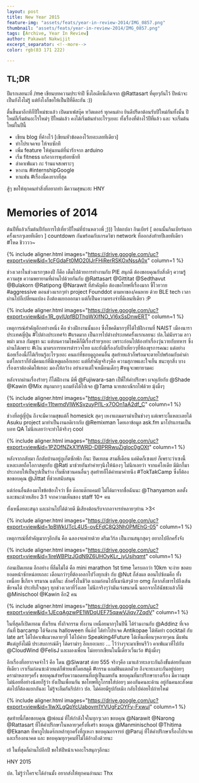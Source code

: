 ```yaml
---
layout: post
title: New Year 2015
feature-img: "assets/feats/year-in-review-2014/IMG_0857.png"
thumbnail: "assets/feats/year-in-review-2014/IMG_0857.png"
tags: [Archive, Year In Review]
author: Pakawat Nakwijit
excerpt_separator: <!--more-->
color: rgb(83 171 222)

---
```


## TL;DR
ปีแรกเลยนะที่ /me เขียนบทความประจำปี ซึ่งไอเดียนี้เกิดจาก @Rattasart ที่คุยๆกันไว้ ปีหน้าจะเป็นยังไงไม่รู้ แต่ยังไงก็ขอให้เป็นปีที่ดีละกัน :))

<!--more-->

ตื่นขึ้นมาอีกทีก็ปีใหม่ซะแล้ว เปิดมาเฟสบุ๊ค ทวิตเตอร์ ทุกคนต่าง ยินดีปรีดาต้อนรับปีใหม่กันทั้งนั้น ปีใหม่ก็เริ่มต้นอะไรใหม่ๆ ปีใหม่แล้ว คงได้เริ่มต้นทำอะไรๆเยอะ ทั้งเรื่องที่ค้างไว้ปีที่แล้ว และ จะเริ่มต้นใหม่ในปีนี้

* เขียน blog ที่ค้างไว้ [เขียนหัวข้อดองไว้เยอะเลยทีเดียว]
* ทำโปรเจคจบ ให้จบซักที
* เพิ่ม feature ให้หุ่นยนต์ที่น่ารักจาก arduino
* เริ่ม fitness แก้อาการพุงย้อยซักที
* ล่าคาเฟ่แมว กะ ร้านแจสเพราะๆ
* หางาน <span class="tag-en">#internshipGoogle</span>
* หาแฟน <span class="tag-en"><span class="tag-en">#เรื่องนี้คงยากที่สุด</span></span>

สู้ๆ ขอให้ทุกคนทำสิ่งที่อยากทำ มีความสุขนะฮะ HNY

# Memories of 2014

ต้นปีที่แล้วเริ่มต้นปีกับการไปเที่ยวปีใหม่ที่บ้านหลวงพี่ ;)))
ไปตกปลา กินเบียร์ [ ตอนนั้นกินเบียร์นอกครั้งแรกๆเลยทีเดียว ] countdown กันพร้อมกับเกรดวิชา network ที่ออกส่งท้ายปีเลยทีเดียว <span class="tag-en"><span class="tag-en">#โหด</span></span> ชิวววว~

{% include aligner.html images="https://drive.google.com/uc?export=view&id=1cFGdaFt0MO20lJrFHiRerRSKOxNssA0x" column=1 %}

ช่วงเวลาในช่วงแรกๆของปี ก็คือ เต็มไปด้วยการทำงานกับ PIE สนุกดี ต้องขอบคุณกับสิ่งดีๆ ความรู้ ความสุข ความพยายามที่ผ่านไปด้วยกันกับ @Rattasart @Gittitat @Sedthavut @Bulakorn @Ratipong @Narawit ที่สำคัญคือ ต้องขอโทษที่เรื่องมาก ขี้โวยวาย <span class="tag-en">#aggressive</span> ตอนช่วงแรกๆทำ project Founddot ตามหาของ/คนหาย ด้วย BLE tech เวลาผ่านไปก็เปลี่ยนแปลง ถึงต้องแยกออกมา แต่ก็เป็นความทรงจำที่ดีเลนทีเดียว :P

{% include aligner.html images="https://drive.google.com/uc?export=view&id=1R_gvlUpfBDThqWXIfNO_Vl6xSsDnwERT" column=1 %}

เหตุการณ์สำคัญอีกอย่างหนึ่ง คือ ช่วงฝึกงานนั้นเอง ซึ่งโชคดีมากๆที่ได้ไปฝึกงานที่ NAIST เมืองนารา ประเทศญี่ปุ่น <span class="tag-en"><span class="tag-en">#ไปต่างประเทศจ้า</span></span> <span class="tag-en"><span class="tag-en">#แรดมาก</span></span> เป็นการไปต่างประเทศครั้งแรกเลยนะ ปล.ไม่นับรวม ลาว พม่า มาเล กัมพูชา นะ แต่บนความโชคดีก็มีเรื่องร้ายๆเยอะ เพราะก่อนไปต้องทำเรื่องวุ่นวายกับทหาร ซึ่งผ่านได้เพราะ <span class="tag-en"><span class="tag-en">#เงิน</span></span> มาตรการทหารตำรวจไทย และยังมีเรื่องกับป้าเหี่ยวๆที่ห้องธุรการคณะ แต่อย่างน้อยเรื่องนี้ก็ได้เรียนรู้อะไรๆเยอะ คนแก่ที่ชอบดูถูกคนอื่น สุดท้ายแล้วก็พร้อมจะตายไปพร้อมกับคำด่า แต่โลกเราก็ยังมีคนแก่ที่มีเหตุผลอีกเยอะ แต่ที่สำคัญจริงๆคือ ความสุภาพและใจเย็น ชนะทุกสิ่ง บางเรื่องเราต้องคิดให้เยอะ มองให้กว้าง อย่าเอาแต่ใจเหมือนเด็กๆ <span class="tag-en"><span class="tag-en">#หนูจะพยายามคะ</span></span>

หลังจากผ่านเรื่องร้ายๆ ก็ได้ฝึกงาน มีพี่ @Fujiwara-san เป็พี่ให้คำปรึกษา ผจญภัยกับ @Shade @Kawin @Mix สนุกมากๆ แถมยังได้ไปเจอ @Tama นายสถาณีรถไฟด้วย มุ้งมิ้งๆ

{% include aligner.html images="https://drive.google.com/uc?export=view&id=11twmdVlWKSvzuyPl1L-x7OOn1aA2df_C" column=1 %}

ช่วงที่อยู่ญี่ปุ่น ถึงจะมีความสุขแต่ก็ homesick สุดๆ เหงาแถมดราม่าเป็นช่วงๆ แต่เพราะงี้แหละเลยได้ Asuku project มาทำเป็นงานอดิเรกกับ @Remixman โดยเอาข้อมูล ask.fm มาโปรแกรมเป็นบอท QA ไม่นึกเลยว่าจะทำได้จริงๆ cool

{% include aligner.html images="https://drive.google.com/uc?export=view&id=1PZOfNZkX1fWRD-DBPRRwuZjgloc0gOXt" column=1 %}

หลังจากกลับมา ก็กลับบ้านอยู่ภูเก็ตซักพัก ก็นะ ปิดเทอม สามสี่เดือน แค่คิดก็เซงแย่ ก็เพราะว่าเซงนี้แหละเลยถือโอกาสคุยกับ @Rati มาช่วยกันทำค่ายๆนึงให้น้องๆ ไม่นึกเลยว่า จากแค่ไอเดีย มีมิกกี้มาประกอบให้เป็นรูปเป็นร่าง เริ่มชักชวนคนอื่นๆ สุดท้ายก็ได้ค่ายมาค่ายนึง <span class="tag-en">#TokTakCamp</span> ซึ่งก็ต้องขอขอบคุณ @Jittat ที่ช่วยสนับสนุน

แต่ก่อนอื่นต้องมาไขข้อข้องใจว่า ชื่อ ต๊อกแต๊กแคมป์ ไม่ได้มาจากชื่อฉันนะ @Thanyamon ดลตั้ง และชนะด้วยเสียง 3:1 จากความเห็นของ staff 10+ คน

ทั้งเหนื่อยละสนุก และผ่านไปได้ด้วยดี มีเสียงต้อนรับจากอาจารย์หลายๆท่าน >3< 

{% include aligner.html images="https://drive.google.com/uc?export=view&id=1pBWkUTcL4U5-ovEFdC8Q3Nh0PMEhG-05" column=1 %}

เหตุการณ์ที่สำคัญมากๆอีกอัน คือ ฉลองจบค่ายด้วย ดรีมเวิร์ล เป็นงานสนุกสุดๆ อยากไปอีกครั้งจัง 

{% include aligner.html images="https://drive.google.com/uc?export=view&id=1ireWBPlzJGdN9Z6UHOyKLr_jyUsihqmt" column=1 %}

ก่อนเปิดเทอม อีกอย่าง ที่ลืมไม่ได้ คือ mini marathon 1st time ใครบอกว่า 10km จะง่าย ขอตบยอดหน้าซักหน่อยเถอะ เดือนกว่าๆที่ต้องออกไปวิ่งทุกเช้า กับ @Nut ก็ส่งผล ตอนไปซ้อมคือ ทั้งเหนื่อย ขี้เกียจ ทรมาณ แต่ก็นะ สักครั้งในชีวิต แถมก่อนไปก็เมานิสๆด้วย omg ก็ลากสังขารไปถึงเส้นชัยจนได้ ประทับใจสุดๆ ทุกช่วงเวลาที่วิ่งเลย ไม่นึกจริงๆว่ามันเจ๋งขนาดนี้ นอกจากไอ้นัชชะแล้วก็มี @Minischool @Kawin อีก2 คน 

{% include aligner.html images="https://drive.google.com/uc?export=view&id=1JEcqAgzwPE1WDqUEF75qawVJiqv7ZqdV" column=1 %}

ในที่สุดก็เปิดเทอม ทั้งเรียน ทั้งกิจกรรม ทั้งงาน เหนื่อยมากๆในปีนี้ ได้ร่วมงานกับ @Addinz ที่เจอกันที่ barcamp ได้จัดงาน halloween ที่แล๊ป ได้ทำโปรเจค Antikopae ได้หัดทำ cocktail กับ late art ได้ไปคาเฟ่แมวหลายๆที่ ได้ไปค่าย Speaking4Future ได้เห็นเพื่อนๆหลายๆคน มีแฟน <span class="tag-en"><span class="tag-en">#แต่กูยังไม่มี</span></span> ประสบการณ์ดีๆ ได้ดราม่าๆ อีกเยอะแยะ ... ไว้ว่างๆจะมาเขียนรีวิว คาเฟ่แมวที่ไปกับ @CloudWind @FelisJ และผองเพื่อน ไม่อยากเขียนในนี้เดี๋ยวเวิ้นเว้อ <span class="tag-en"><span class="tag-en">#มุ้งมิ้งๆ</span></span>

อีกเรื่องที่อยากจดจำไว้ คือ โดน @Siwarat ต่อย 555 จริงๆคือ เมาแล้วทะเลาะกันถึงขั้นต่อยกันเลยทีเดียว เราเริ่มก่อนซะด้วยแต่ก็พ้ายแพ้โดยสดุดี <span class="tag-en"><span class="tag-en">#กรรม</span></span> แถมฟันแตกดัวย ถึงจะทะเลาะกันอยู่บ่อยๆ ดราม่าหลายๆครั้ง ขอบคุณสำหรับความอดทนที่อยู่เป็นเมทกัน ขอบคุณที่มาปรึกษาบางเรื่อง มีความสุขไม่น้อยที่อย่างน้อยก็รู้ว่า ยังเป็นเพื่อนกัน ขอโทษที่กูโกรธใส่บ่อยๆ มองกันคนละด้าน อยู่กันคนละสังคม ต่อไปก็ต้องแยกกันละ ไม่รู้จะลืมกันรึปล่าว
ปล. ไม่ค่อยมีรูปกับเมิง กลับไปค่อยไปถ่ายใหม่

{% include aligner.html images="https://drive.google.com/uc?export=view&id=1IwXLgQpYcUabovm1YVUgFzOYFy-Fxwul" column=1 %}

สุดท้ายนี้ก็ขอขอบคุณ @พ่อแม่ ที่ให้กำลังใจในทุกๆเวลา ขอบคุณ @Narawit @Narong @Rattasart ที่ให้คำปรึกษาในหลายๆครั้งที่เศร้า ขอบคุณ @Manminischool @Thitima @Ekanan ที่พากูไปแดร๊กเหล้าทุกครั้งที่กูเหงา ขอบคุณอาจารย์ @Paruj ที่ให้คำปรึกษาเรื่องโปรเจค และเรื่องอนาคต และ ขอบคุณทุกๆคนที่ไม่ได้อ้างถึงด้วยนะ

เย้ ในที่สุดก็ผ่านไปอีกปี ขอให้ปีหน้าเจออะไรสนุกๆอีกนะ

HNY 2015

ปล. ไม่รู้ว่าใครจะได้อ่านมั้ง อยากส่งให้ทุกคนอ่านนะ Thx
